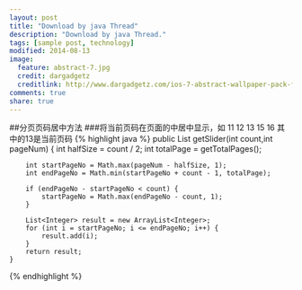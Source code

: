 ```yaml
---
layout: post
title: "Download by java Thread"
description: "Download by java Thread."
tags: [sample post, technology]
modified: 2014-08-13
image:
  feature: abstract-7.jpg
  credit: dargadgetz
  creditlink: http://www.dargadgetz.com/ios-7-abstract-wallpaper-pack-for-iphone-5-and-ipod-touch-retina/
comments: true
share: true
---
```


##分页页码居中方法
###将当前页码在页面的中居中显示，如 11 12 13 15 16 其中的13是当前页码
{% highlight java %}
	public List<Integer> getSlider(int count,int pageNum) {
		int halfSize = count / 2;
		int totalPage = getTotalPages();
 
		int startPageNo = Math.max(pageNum - halfSize, 1);
		int endPageNo = Math.min(startPageNo + count - 1, totalPage);
 
		if (endPageNo - startPageNo < count) {
			startPageNo = Math.max(endPageNo - count, 1);
		}
 
		List<Integer> result = new ArrayList<Integer>;
		for (int i = startPageNo; i <= endPageNo; i++) {
			result.add(i);
		}
		return result;
	}
{% endhighlight %}